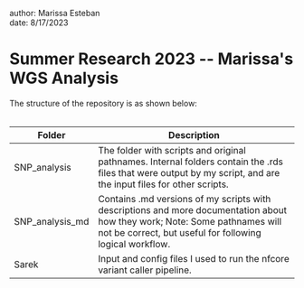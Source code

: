 
author: Marissa Esteban <br/>
date: 8/17/2023


# Summer Research 2023 -- Marissa's WGS Analysis
The structure of the repository is as shown below:
<br/>
<br/>


| Folder          | Description
| -------- | ------- |
| SNP_analysis    | The folder with scripts and original pathnames. Internal folders contain the .rds files that were output by my script, and are the input files for other scripts.| 
| SNP_analysis_md | Contains .md versions of my scripts with descriptions and more documentation about how they work; Note: Some pathnames will not be correct, but useful for following logical workflow.| 
| Sarek           | Input and config files I used to run the nfcore variant caller pipeline.| 
